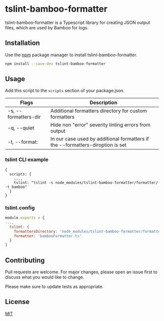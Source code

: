 # tslint-bamboo-formatter

tslint-bamboo-formatter is a Typescript library for creating JSON output files, which are used by Bamboo for logs.

## Installation

Use the [npm](https://www.npmjs.com/package/tslint-bamboo-formatter) package manager to install tslint-bamboo-formatter.

```bash
npm install --save-dev tslint-bamboo-formatter
```

## Usage

Add this script to the `scripts` section of your package.json.

| Flags  | Description  |
|---|---|
| -s, --formatters-dir  | Additional formatters directory for custom formatters  |
| -q, --quiet  | Hide non "error" severity linting errors from output  |
| -t, --format: |  In our case used by additional formatters if the --formatters-diroption is set |

### tslint CLI example

```
{
  scripts: {
    ...,
    tslint: "tslint -s node_modules/tslint-bamboo-formatter/formatter/ -t bamboo"
  }
}
```

### tslint.config

```js
module.exports = {
...,
  tslint: {
    formattersDirectory: 'node_modules/tslint-bamboo-formatter/formatters/',
    formatter: 'bambooFormatter.ts'
  }
]

```

## Contributing
Pull requests are welcome. For major changes, please open an issue first to discuss what you would like to change.

Please make sure to update tests as appropriate.

## License
[MIT](https://choosealicense.com/licenses/mit/)
